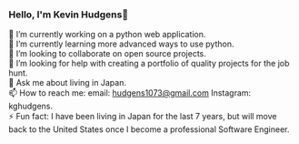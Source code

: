 ### Hello, I'm Kevin Hudgens👋


🔭 I’m currently working on a python web application.  
🌱 I’m currently learning more advanced ways to use python.  
👯 I’m looking to collaborate on open source projects.  
🤔 I’m looking for help with creating a portfolio of quality projects for the job hunt.  
💬 Ask me about living in Japan.  
📫 How to reach me: email: hudgens1073@gmail.com Instagram: kghudgens.  
⚡ Fun fact: I have been living in Japan for the last 7 years, but will move back to the United States once I become a professional Software Engineer.  
